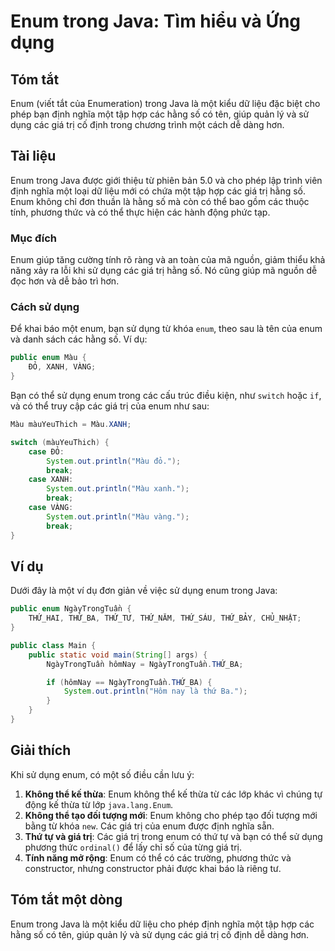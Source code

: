 <!--
Meta Description: # Enum trong Java: Tìm hiểu và Ứng dụng ## Tóm tắt Enum (viết tắt của Enumeration) trong Java là một kiểu dữ liệu đặc biệt cho phép bạn định nghĩa một...
Meta Keywords: enum, các, một, dụng, java
-->

# Enum trong Java: Tìm hiểu và Ứng dụng

## Tóm tắt
Enum (viết tắt của Enumeration) trong Java là một kiểu dữ liệu đặc biệt cho phép bạn định nghĩa một tập hợp các hằng số có tên, giúp quản lý và sử dụng các giá trị cố định trong chương trình một cách dễ dàng hơn.

## Tài liệu
Enum trong Java được giới thiệu từ phiên bản 5.0 và cho phép lập trình viên định nghĩa một loại dữ liệu mới có chứa một tập hợp các giá trị hằng số. Enum không chỉ đơn thuần là hằng số mà còn có thể bao gồm các thuộc tính, phương thức và có thể thực hiện các hành động phức tạp.

### Mục đích
Enum giúp tăng cường tính rõ ràng và an toàn của mã nguồn, giảm thiểu khả năng xảy ra lỗi khi sử dụng các giá trị hằng số. Nó cũng giúp mã nguồn dễ đọc hơn và dễ bảo trì hơn.

### Cách sử dụng
Để khai báo một enum, bạn sử dụng từ khóa `enum`, theo sau là tên của enum và danh sách các hằng số. Ví dụ:

```java
public enum Màu {
    ĐỎ, XANH, VÀNG;
}
```

Bạn có thể sử dụng enum trong các cấu trúc điều kiện, như `switch` hoặc `if`, và có thể truy cập các giá trị của enum như sau:

```java
Màu màuYeuThich = Màu.XANH;

switch (màuYeuThich) {
    case ĐỎ:
        System.out.println("Màu đỏ.");
        break;
    case XANH:
        System.out.println("Màu xanh.");
        break;
    case VÀNG:
        System.out.println("Màu vàng.");
        break;
}
```

## Ví dụ
Dưới đây là một ví dụ đơn giản về việc sử dụng enum trong Java:

```java
public enum NgàyTrongTuần {
    THỨ_HAI, THỨ_BA, THỨ_TƯ, THỨ_NĂM, THỨ_SÁU, THỨ_BẢY, CHỦ_NHẬT;
}

public class Main {
    public static void main(String[] args) {
        NgàyTrongTuần hômNay = NgàyTrongTuần.THỨ_BA;

        if (hômNay == NgàyTrongTuần.THỨ_BA) {
            System.out.println("Hôm nay là thứ Ba.");
        }
    }
}
```

## Giải thích
Khi sử dụng enum, có một số điều cần lưu ý:

1. **Không thể kế thừa**: Enum không thể kế thừa từ các lớp khác vì chúng tự động kế thừa từ lớp `java.lang.Enum`.
2. **Không thể tạo đối tượng mới**: Enum không cho phép tạo đối tượng mới bằng từ khóa `new`. Các giá trị của enum được định nghĩa sẵn.
3. **Thứ tự và giá trị**: Các giá trị trong enum có thứ tự và bạn có thể sử dụng phương thức `ordinal()` để lấy chỉ số của từng giá trị.
4. **Tính năng mở rộng**: Enum có thể có các trường, phương thức và constructor, nhưng constructor phải được khai báo là riêng tư.

## Tóm tắt một dòng
Enum trong Java là một kiểu dữ liệu cho phép định nghĩa một tập hợp các hằng số có tên, giúp quản lý và sử dụng các giá trị cố định dễ dàng hơn.